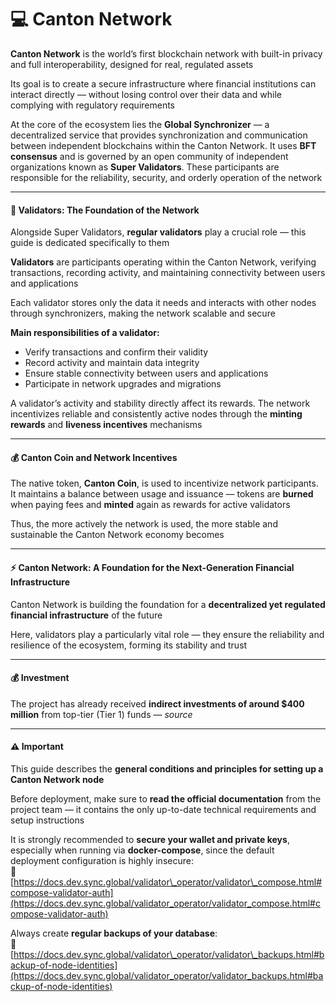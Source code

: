 # 💻 Canton Network

**Canton Network** is the world’s first blockchain network with built-in privacy and full interoperability, designed for real, regulated assets

Its goal is to create a secure infrastructure where financial institutions can interact directly — without losing control over their data and while complying with regulatory requirements

At the core of the ecosystem lies the **Global Synchronizer** — a decentralized service that provides synchronization and communication between independent blockchains within the Canton Network. It uses **BFT consensus** and is governed by an open community of independent organizations known as **Super Validators**. These participants are responsible for the reliability, security, and orderly operation of the network

***

#### 🧩 Validators: The Foundation of the Network

Alongside Super Validators, **regular validators** play a crucial role — this guide is dedicated specifically to them

**Validators** are participants operating within the Canton Network, verifying transactions, recording activity, and maintaining connectivity between users and applications

Each validator stores only the data it needs and interacts with other nodes through synchronizers, making the network scalable and secure

**Main responsibilities of a validator:**

* Verify transactions and confirm their validity
* Record activity and maintain data integrity
* Ensure stable connectivity between users and applications
* Participate in network upgrades and migrations

A validator’s activity and stability directly affect its rewards. The network incentivizes reliable and consistently active nodes through the **minting rewards** and **liveness incentives** mechanisms

***

#### 💰 Canton Coin and Network Incentives

The native token, **Canton Coin**, is used to incentivize network participants. It maintains a balance between usage and issuance — tokens are **burned** when paying fees and **minted** again as rewards for active validators

Thus, the more actively the network is used, the more stable and sustainable the Canton Network economy becomes

***

#### ⚡ Canton Network: A Foundation for the Next-Generation Financial Infrastructure

Canton Network is building the foundation for a **decentralized yet regulated financial infrastructure** of the future

Here, validators play a particularly vital role — they ensure the reliability and resilience of the ecosystem, forming its stability and trust

***

#### 💰 Investment

The project has already received **indirect investments of around $400 million** from top-tier (Tier 1) funds — _source_

***

#### ⚠️ Important

This guide describes the **general conditions and principles for setting up a Canton Network node**

Before deployment, make sure to **read the official documentation** from the project team — it contains the only up-to-date technical requirements and setup instructions

It is strongly recommended to **secure your wallet and private keys**, especially when running via **docker-compose**, since the default deployment configuration is highly insecure:\
🔗 [https://docs.dev.sync.global/validator\_operator/validator\_compose.html#compose-validator-auth](https://docs.dev.sync.global/validator_operator/validator_compose.html#compose-validator-auth)

Always create **regular backups of your database**:\
🔗 [https://docs.dev.sync.global/validator\_operator/validator\_backups.html#backup-of-node-identities](https://docs.dev.sync.global/validator_operator/validator_backups.html#backup-of-node-identities)
